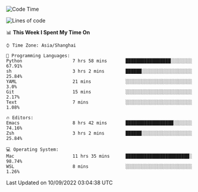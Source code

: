 <!--START_SECTION:waka-->
![Code Time](http://img.shields.io/badge/Code%20Time-858%20hrs%206%20mins-blue)

![Lines of code](https://img.shields.io/badge/From%20Hello%20World%20I%27ve%20Written-22%20Thousand%20lines%20of%20code-blue)

📊 **This Week I Spent My Time On** 

```text
⌚︎ Time Zone: Asia/Shanghai

💬 Programming Languages: 
Python                   7 hrs 58 mins       █████████████████░░░░░░░░   67.91% 
sh                       3 hrs 2 mins        ██████░░░░░░░░░░░░░░░░░░░   25.84% 
YAML                     21 mins             ░░░░░░░░░░░░░░░░░░░░░░░░░   3.0% 
Git                      15 mins             ░░░░░░░░░░░░░░░░░░░░░░░░░   2.17% 
Text                     7 mins              ░░░░░░░░░░░░░░░░░░░░░░░░░   1.08%

🔥 Editors: 
Emacs                    8 hrs 42 mins       ██████████████████░░░░░░░   74.16% 
Zsh                      3 hrs 2 mins        ██████░░░░░░░░░░░░░░░░░░░   25.84%

💻 Operating System: 
Mac                      11 hrs 35 mins      ████████████████████████░   98.74% 
WSL                      8 mins              ░░░░░░░░░░░░░░░░░░░░░░░░░   1.26%

```


 Last Updated on 10/09/2022 03:04:38 UTC
<!--END_SECTION:waka-->
